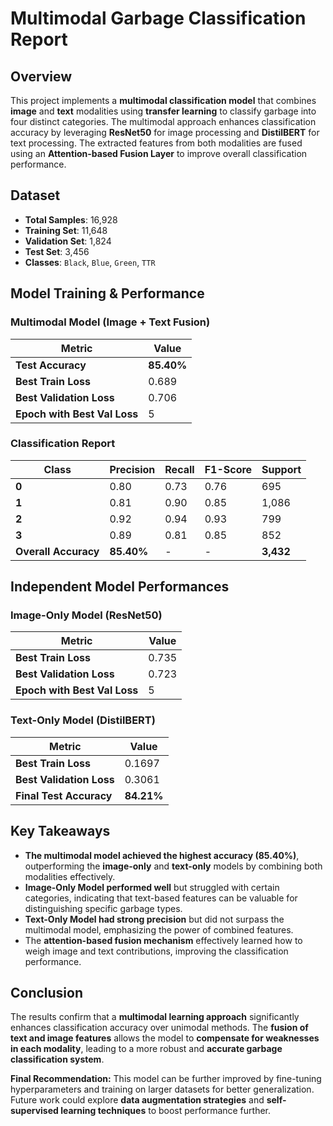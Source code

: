 # Multimodal Garbage Classification Report

## Overview
This project implements a **multimodal classification model** that combines **image** and **text** modalities using **transfer learning** to classify garbage into four distinct categories. The multimodal approach enhances classification accuracy by leveraging **ResNet50** for image processing and **DistilBERT** for text processing. The extracted features from both modalities are fused using an **Attention-based Fusion Layer** to improve overall classification performance.

## Dataset
- **Total Samples**: 16,928
- **Training Set**: 11,648
- **Validation Set**: 1,824
- **Test Set**: 3,456
- **Classes**: `Black`, `Blue`, `Green`, `TTR`

## Model Training & Performance
###  Multimodal Model (Image + Text Fusion)

| Metric  | Value |
|---------|-------|
| **Test Accuracy** | **85.40%** |
| **Best Train Loss** | 0.689 |
| **Best Validation Loss** | 0.706 |
| **Epoch with Best Val Loss** | 5 |

### Classification Report

| Class | Precision | Recall | F1-Score | Support |
|-------|-----------|--------|----------|---------|
| **0** | 0.80 | 0.73 | 0.76 | 695 |
| **1** | 0.81 | 0.90 | 0.85 | 1,086 |
| **2** | 0.92 | 0.94 | 0.93 | 799 |
| **3** | 0.89 | 0.81 | 0.85 | 852 |
| **Overall Accuracy** | **85.40%** | - | - | **3,432** |

## Independent Model Performances

### Image-Only Model (ResNet50)

| Metric  | Value |
|---------|-------|
| **Best Train Loss** | 0.735 |
| **Best Validation Loss** | 0.723 |
| **Epoch with Best Val Loss** | 5 |

###  Text-Only Model (DistilBERT)

| Metric  | Value |
|---------|-------|
| **Best Train Loss** | 0.1697 |
| **Best Validation Loss** | 0.3061 |
| **Final Test Accuracy** | **84.21%** |

## Key Takeaways
- **The multimodal model achieved the highest accuracy (85.40%)**, outperforming the **image-only** and **text-only** models by combining both modalities effectively.
- **Image-Only Model performed well** but struggled with certain categories, indicating that text-based features can be valuable for distinguishing specific garbage types.
- **Text-Only Model had strong precision** but did not surpass the multimodal model, emphasizing the power of combined features.
- The **attention-based fusion mechanism** effectively learned how to weigh image and text contributions, improving the classification performance.

## Conclusion
The results confirm that a **multimodal learning approach** significantly enhances classification accuracy over unimodal methods. The **fusion of text and image features** allows the model to **compensate for weaknesses in each modality**, leading to a more robust and **accurate garbage classification system**.

**Final Recommendation:** This model can be further improved by fine-tuning hyperparameters and training on larger datasets for better generalization. Future work could explore **data augmentation strategies** and **self-supervised learning techniques** to boost performance further.
